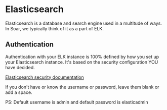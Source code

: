 # Elasticsearch
Elasticsearch is a database and search engine used in a multitude of ways. In Soar, we typically think of it as a part of ELK.

## Authentication
Authentication with your ELK instance is 100% defined by how you set up your Elasticsearch instance. It's based on the security configuration YOU have decided.

[Elasticsearch security documentation](https://docs.bmc.com/docs/vulnerabilitymanagement/31/configuring-authentication-for-elasticsearch-862833993.html#:~:text=The%20default%20Elasticsearch%20installation%20contains,server%20and%20in%20the%20input_files.)

If you don't have or know the username or password, leave them blank or add a space.

PS: Default username is admin and default password is elasticadmin
